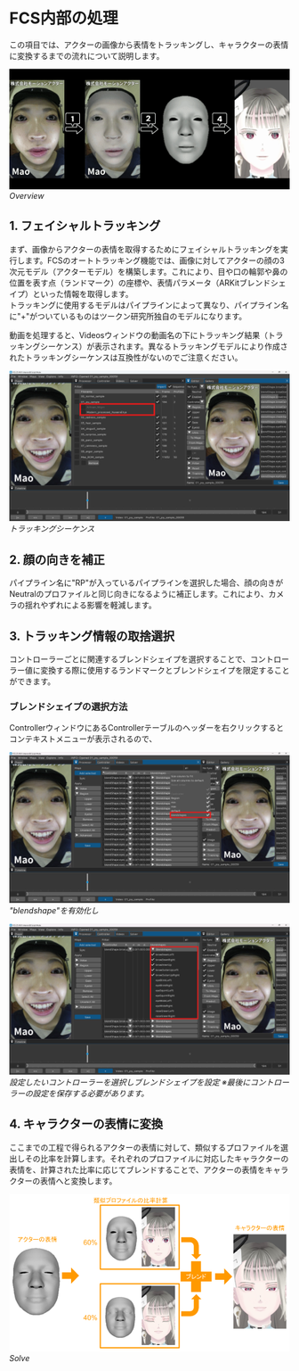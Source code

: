 # FCS内部の処理
この項目では、アクターの画像から表情をトラッキングし、キャラクターの表情に変換するまでの流れについて説明します。

![](./assets/processing_overview.gif "Overview")  
*Overview*
<!---
この項目では、登録されたプロファイルに基づいて動画からアニメーションが出力されるまでの流れについて説明します。
この処理は、登録されたプロファイルに基づきアクターの表情とキャラクターの表情の関係性を学習する段階と、動画に対するキャラクターアニメーションを予測する段階の2段階により構成されています。
プロファイル画像や動画フレームの1枚ずつに対してアクターの表情を取得し、キャラクターの表情に変換します。
--->

<!---
全体像を図示
目を見開いたプロファイルと目を閉じているプロファイルから細目の画像を予測する的なやつ
## アクターの表情を取得
--->


## 1. フェイシャルトラッキング

まず、画像からアクターの表情を取得するためにフェイシャルトラッキングを実行します。FCSのオートトラッキング機能では、画像に対してアクターの顔の3次元モデル（アクターモデル）を構築します。これにより、目や口の輪郭や鼻の位置を表す点（ランドマーク）の座標や、表情パラメータ（ARKitブレンドシェイプ）といった情報を取得します。  
トラッキングに使用するモデルはパイプラインによって異なり、パイプライン名に"+"がついているものはツークン研究所独自のモデルになります。

動画を処理すると、Videosウィンドウの動画名の下にトラッキング結果（トラッキングシーケンス）が表示されます。異なるトラッキングモデルにより作成されたトラッキングシーケンスは互換性がないのでご注意ください。

![](./assets/tracking_ui.png "Tracking Sequence")  
*トラッキングシーケンス*
<!---
UIの画像とトラキングシーけンスの追加の説明
アクターの画像とトラッキングされたFLAMEのレンダリング画像

--->


## 2. 顔の向きを補正

パイプライン名に"RP"が入っているパイプラインを選択した場合、顔の向きがNeutralのプロファイルと同じ向きになるように補正します。これにより、カメラの揺れやずれによる影響を軽減します。

<!---
補正前後のFLAMEのレンダリング画像

--->

## 3. トラッキング情報の取捨選択

コントローラーごとに関連するブレンドシェイプを選択することで、コントローラー値に変換する際に使用するランドマークとブレンドシェイプを限定することができます。

### ブレンドシェイプの選択方法

ControllerウィンドウにあるControllerテーブルのヘッダーを右クリックするとコンテキストメニューが表示されるので、

![](./assets/selective_bs_ui_01.png "Select bs 01")  
*"blendshape"を有効化し*

![](./assets/selective_bs_ui_02.png "Select bs 02")  
*設定したいコントローラーを選択しブレンドシェイプを設定*
*※最後にコントローラーの設定を保存する必要があります。*

<!---
図
eyelidで左右をわけるやつとか

UI

--->

## 4. キャラクターの表情に変換

<!---
ここまでの工程で得られるアクターの表情のトラッキング情報をコントローラー値に変換し、キャラクターアニメーションを出力します。
--->

ここまでの工程で得られるアクターの表情に対して、類似するプロファイルを選出しその比率を計算します。それぞれのプロファイルに対応したキャラクターの表情を、計算された比率に応じてブレンドすることで、アクターの表情をキャラクターの表情へと変換します。

![](./assets/solve.png "Solve")  
*Solve*